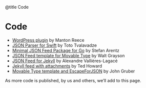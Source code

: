 @title Code
# Code

* [WordPress plugin](https://github.com/manton/jsonfeed-wp) by Manton Reece
* [JSON Parser for Swift](https://github.com/totocaster/JSONFeed) by Toto Tvalavadze
* [Minimal JSON Feed Package for Go](https://github.com/st3fan/jsonfeed) by Stefan Arentz
* [JSON Feed template for Movable Type](https://gist.github.com/walt/8da71fead3b8ba321f91efd954f0cb32) by Walt Grayson
* [JSON Feed for Jekyll](https://github.com/vallieres/jekyll-json-feed) by Alexandre Vallières-Lagacé
* [Jekyll feed with attachments](https://github.com/tedchoward/tidbits/blob/master/feed.json) by Ted Howard
* [Movable Type template and EscapeForJSON](https://daringfireball.net/projects/mt-escapeforjson/) by John Gruber

As more code is published, by us and others, we’ll add to this page.